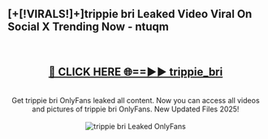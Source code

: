 <h2>[+[!VIRALS!]+]trippie bri Leaked Video Viral On Social X Trending Now - ntuqm</h2>
<br>
<div align="center">
<h2><a href="https://libra.edu.pl?trippie_bri" rel="nofollow">🔴 CLICK HERE 🌐==►► trippie_bri</a></h2>
<br>
Get trippie bri OnlyFans leaked all content. Now you can access all videos and pictures of trippie bri OnlyFans. New Updated Files 2025!
<br>
<br>
<a href="https://libra.edu.pl?trippie_bri" rel="nofollow" data-target="animated-image.originalLink"><img src="https://i.ibb.co.com/WyWwxjT/player-gif2.gif" alt="trippie bri Leaked OnlyFans" style="max-width: 100%; display: inline-block;" data-target="animated-image.originalImage"></a>
</div>
<br>